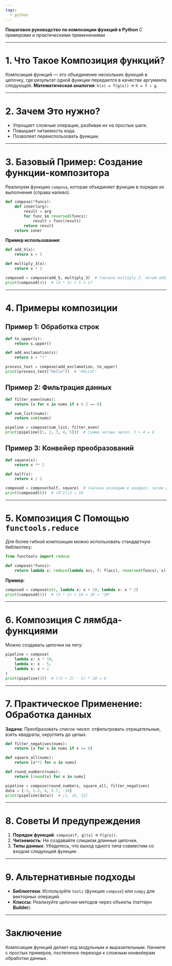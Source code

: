 ```yaml
---
tags:
  - python
---
```


**Пошаговое руководство по композиции функций в Python**
_С примерами и практическими применениями_

---
# **1. Что Такое Композиция функций?**
Композиция функций — это объединение нескольких функций в цепочку, где результат одной функции передается в качестве аргумента следующей.
**Математическая аналогия**: `h(x) = f(g(x))` → `h = f ∘ g`.

---
# **2. Зачем Это нужно?**
- Упрощает сложные операции, разбивая их на простые шаги.
- Повышает читаемость кода.
- Позволяет переиспользовать функции.
---
# **3. Базовый Пример: Создание функции-композитора**

Реализуем функцию `compose`, которая объединяет функции в порядке их выполнения (справа налево).

```python
def compose(*funcs):
    def inner(arg):
        result = arg
        for func in reversed(funcs):
            result = func(result)
        return result
    return inner
```

**Пример использования**:
```python
def add_5(x):
    return x + 5

def multiply_3(x):
    return x * 3

composed = compose(add_5, multiply_3)  # Сначала multiply_3, потом add_5
print(composed(4))  # (4 * 3) + 5 = 17
```
---
# **4. Примеры композиции**

## **Пример 1: Обработка строк**
```python
def to_upper(s):
    return s.upper()

def add_exclamation(s):
    return s + "!"

process_text = compose(add_exclamation, to_upper)
print(process_text("hello"))  # "HELLO!"
```

## **Пример 2: Фильтрация данных**
```python
def filter_even(nums):
    return [x for x in nums if x % 2 == 0]

def sum_list(nums):
    return sum(nums)

pipeline = compose(sum_list, filter_even)
print(pipeline([1, 2, 3, 4, 5]))  # Сумма четных чисел: 2 + 4 = 6
```

## **Пример 3: Конвейер преобразований**
```python
def square(x):
    return x ** 2

def half(x):
    return x / 2

composed = compose(half, square)  # Сначала возводим в квадрат, затем делим на 2
print(composed(6))  # (6^2)/2 = 18
```
---
# **5. Композиция С Помощью `functools.reduce`**

Для более гибкой композиции можно использовать стандартную библиотеку:
```python
from functools import reduce

def compose(*funcs):
    return lambda x: reduce(lambda acc, f: f(acc), reversed(funcs), x)
```

**Пример**:
```python
composed = compose(str, lambda x: x + 10, lambda x: x * 2)
print(composed(5))  # (5 * 2) + 10 = 20 → "20"
```
---
# **6. Композиция С лямбда-функциями**
Можно создавать цепочки на лету:
```python
pipeline = compose(
    lambda x: x * 10,
    lambda x: x - 5,
    lambda x: x + 2
)
print(pipeline(3))  # ((3 + 2) - 5) * 10 = 0
```
---
# **7. Практическое Применение: Обработка данных**
**Задача**: Преобразовать список чисел: отфильтровать отрицательные, взять квадраты, округлить до целых.
```python
def filter_negatives(nums):
    return [x for x in nums if x >= 0]

def square_all(nums):
    return [x**2 for x in nums]

def round_numbers(nums):
    return [round(x) for x in nums]

pipeline = compose(round_numbers, square_all, filter_negatives)
data = [-3, 1.2, 4, 5.7, -10]
print(pipeline(data))  # [1, 16, 32]
```

---

# **8. Советы И предупреждения**

1. **Порядок функций**: `compose(f, g)(x)` → `f(g(x))`.
2. **Читаемость**: Не создавайте слишком длинные цепочки.
3. **Типы данных**: Убедитесь, что выход одного типа совместим со входом следующей функции.
---
# **9. Альтернативные подходы**
- **Библиотеки**: Используйте `toolz` (функция `compose`) или `numpy` для векторных операций.
- **Классы**: Реализуйте цепочки методов через объекты (паттерн **Builder**).
---

# **Заключение**
Композиция функций делает код модульным и выразительным. Начните с простых примеров, постепенно переходя к сложным конвейерам обработки данных.